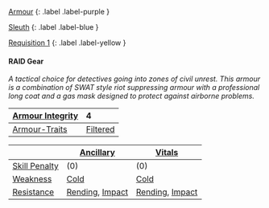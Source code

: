 
[Armour](Game/Armour-List)
{: .label .label-purple }

[Sleuth](Game/Sleuth)
{: .label .label-blue }

[Requisition 1](Game/Deployment#Requisition)
{: .label .label-yellow }
#### RAID Gear
*A tactical choice for detectives going into zones of civil unrest. This armour is a combination of SWAT style riot suppressing armour with a professional long coat and a gas mask designed to protect against airborne problems.*

| [Armour Integrity](Game/Core/Armour#Armour%20Integrity) | 4 |
| :---- | :---- |
| [Armour-Traits](Game/Core/Armour-Traits) | [Filtered](Game/Core/Armour-Traits#Filtered) |

|  | [Ancillary](Game/Core/Injury#Ancillary) | [Vitals](Game/Core/Injury#Vitals) |
| ---- | ---- | ---- |
| [Skill Penalty](Game/Core/Armour#Skill%20Penalty) | (0) | (0) |
| [Weakness](Game/Core/Armour#Weakness%20and%20Resistance) | [Cold](Game/Core/Injury#Cold) | [Cold](Game/Core/Injury#Cold) |
| [Resistance](Game/Core/Armour#Weakness%20and%20Resistance) | [Rending](Game/Core/Injury#Rending), [Impact](Game/Core/Injury#Impact) | [Rending](Game/Core/Injury#Rending), [Impact](Game/Core/Injury#Impact) |

